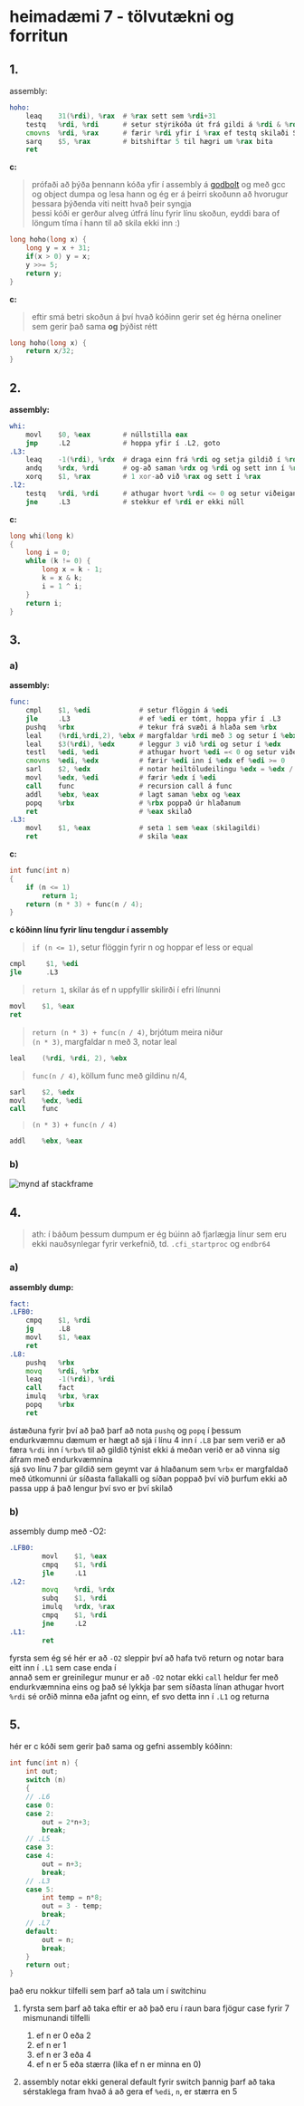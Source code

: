 # heimadæmi 7 - tölvutækni og forritun

## 1.
assembly:  
```asm
hoho:
    leaq    31(%rdi), %rax  # %rax sett sem %rdi+31
    testq   %rdi, %rdi      # setur stýrikóða út frá gildi á %rdi & %rdi
    cmovns  %rdi, %rax      # færir %rdi yfir í %rax ef testq skilaði SF=0
    sarq    $5, %rax        # bitshiftar 5 til hægri um %rax bita
    ret
```

**c:**
> prófaði að þýða þennann kóða yfir í assembly á [godbolt](https://godbolt.org) og með gcc og object dumpa og lesa hann og ég er á þeirri skoðunn að hvorugur þessara þýðenda viti neitt hvað þeir syngja  
> þessi kóði er gerður alveg útfrá línu fyrir línu skoðun, eyddi bara of löngum tíma í hann til að skila ekki inn :)
```c
long hoho(long x) {
    long y = x + 31;
    if(x > 0) y = x;
    y >>= 5;
    return y;
}
```


**c:**   
> eftir smá betri skoðun á því hvað kóðinn gerir set ég hérna oneliner sem gerir það sama **og** þýðist rétt
```c
long hoho(long x) {
    return x/32;
}
```

<div style="page-break-after:always;"></div>

## 2.

**assembly:**
```asm
whi:
    movl    $0, %eax        # núllstilla eax
    jmp     .L2             # hoppa yfir í .L2, goto
.L3:
    leaq    -1(%rdi), %rdx  # draga einn frá %rdi og setja gildið í %rdx
    andq    %rdx, %rdi      # og-að saman %rdx og %rdi og sett inn í %rdi
    xorq    $1, %rax        # 1 xor-að við %rax og sett í %rax
.l2:
    testq   %rdi, %rdi      # athugar hvort %rdi <= 0 og setur viðeigandi flögg
    jne     .L3             # stekkur ef %rdi er ekki núll
```

**c:**  
```c
long whi(long k)
{
    long i = 0;
    while (k != 0) {
        long x = k - 1;
        k = x & k;
        i = 1 ^ i;
    }
    return i;
}
```



## 3.
### a)
**assembly:**  
```asm
func:
    cmpl    $1, %edi            # setur flöggin á %edi
    jle     .L3                 # ef %edi er tómt, hoppa yfir í .L3
    pushq   %rbx                # tekur frá svæði á hlaða sem %rbx
    leal    (%rdi,%rdi,2), %ebx # margfaldar %rdi með 3 og setur í %ebx
    leal    $3(%rdi), %edx      # leggur 3 við %rdi og setur í %edx
    testl   %edi, %edi          # athugar hvort %edi =< 0 og setur viðeigandi flögg
    cmovns  %edi, %edx          # færir %edi inn í %edx ef %edi >= 0
    sarl    $2, %edx            # notar heiltöludeilingu %edx = %edx / 4 
    movl    %edx, %edi          # færir %edx í %edi
    call    func                # recursion call á func
    addl    %ebx, %eax          # lagt saman %ebx og %eax
    popq    %rbx                # %rbx poppað úr hlaðanum
    ret                         # %eax skilað  
.L3:
    movl    $1, %eax            # seta 1 sem %eax (skilagildi)
    ret                         # skila %eax
```

<div style="page-break-after:always"></div>

**c:**  
```c
int func(int n)
{
    if (n <= 1)
        return 1;
    return (n * 3) + func(n / 4);
}
```
**c kóðinn línu fyrir línu tengdur í assembly**
> `if (n <= 1)`, setur flöggin fyrir n og hoppar ef less or equal
```asm
cmpl     $1, %edi
jle      .L3
```

> `return 1`, skilar ás ef n uppfyllir skilirði í efri línunni
```asm
movl    $1, %eax
ret
```  

> `return (n * 3) + func(n / 4)`, brjótum meira niður  
> `(n * 3)`, margfaldar n með 3, notar leal
```asm
leal    (%rdi, %rdi, 2), %ebx
```  

> `func(n / 4)`, köllum func með gildinu n/4,
```asm
sarl    $2, %edx
movl    %edx, %edi
call    func
```

> `(n * 3) + func(n / 4)`
```asm
addl    %ebx, %eax
```

<div style="page-break-after:always;"></div>

### b)
![mynd af stackframe](stackframe.png)

<div style="page-break-after:always;"></div>

## 4.
> ath: í báðum þessum dumpum er ég búinn að fjarlægja línur sem eru ekki nauðsynlegar fyrir verkefnið, td. `.cfi_startproc` og `endbr64`

### a)
**assembly dump:**  
```asm
fact:
.LFB0:
	cmpq	$1, %rdi
	jg		.L8
	movl	$1, %eax
	ret
.L8:
	pushq	%rbx
	movq	%rdi, %rbx
	leaq	-1(%rdi), %rdi
	call	fact
	imulq	%rbx, %rax
	popq	%rbx
	ret
```
ástæðuna fyrir því að það þarf að nota `pushq` og `popq` í þessum endurkvæmnu dæmum er hægt að sjá í línu 4 inn í `.L8` þar sem verið er að færa `%rdi` inn í `%rbx%` til að gildið týnist ekki á meðan verið er að vinna sig áfram með endurkvæmnina  
sjá svo línu 7 þar gildið sem geymt var á hlaðanum sem `%rbx` er margfaldað með útkomunni úr síðasta fallakalli og síðan poppað því við þurfum ekki að passa upp á það lengur því svo er því skilað

### b)
assembly dump með -O2:
```asm
.LFB0:
        movl    $1, %eax
        cmpq    $1, %rdi
        jle     .L1
.L2:
        movq    %rdi, %rdx
        subq    $1, %rdi
        imulq   %rdx, %rax
        cmpq    $1, %rdi
        jne     .L2
.L1:
        ret
```
fyrsta sem ég sé hér er að `-O2` sleppir því að hafa tvö return og notar bara eitt inn í `.L1` sem case enda í  
annað sem er greinilegur munur er að `-O2` notar ekki `call` heldur fer með endurkvæmnina eins og það sé lykkja þar sem síðasta línan athugar hvort `%rdi` sé orðið minna eða jafnt og einn, ef svo detta inn í `.L1` og returna

<div style="page-break-after:always"></div>

## 5.

hér er c kóði sem gerir það sama og gefni assembly kóðinn:  
```c
int func(int n) {
    int out;
    switch (n)
    {
    // .L6
    case 0:
    case 2:
        out = 2*n+3;
        break;
    // .L5
    case 3:
    case 4:
        out = n+3;
        break;
    // .L3
    case 5:
        int temp = n*8;
        out = 3 - temp;
        break;
    // .L7
    default:
        out = n;
        break;
    }
    return out;
}
```

það eru nokkur tilfelli sem þarf að tala um í switchinu  
1. fyrsta sem þarf að taka eftir er að það eru í raun bara fjögur case fyrir 7 mismunandi tilfelli
   1. ef n er 0 eða 2
   2. ef n er 1
   3. ef n er 3 eða 4
   4. ef n er 5 eða stærra (líka ef n er minna en 0)  
   
2. assembly notar ekki general default fyrir switch þannig þarf að taka sérstaklega fram hvað á að gera ef `%edi`, `n`, er stærra en 5
